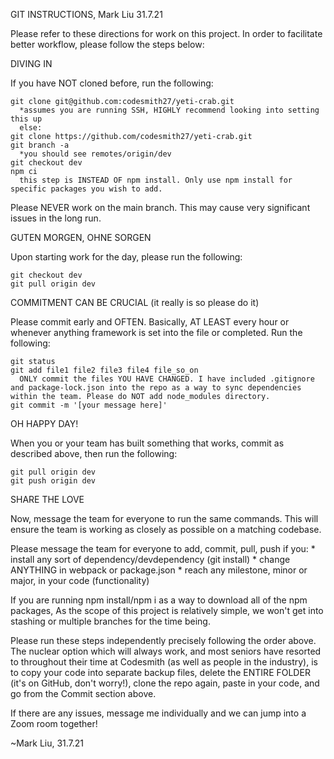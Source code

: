 GIT INSTRUCTIONS, Mark Liu 31.7.21

  Please refer to these directions for work on this project.
  In order to facilitate better workflow, please follow the steps below:



DIVING IN

  If you have NOT cloned before, run the following:
  
    git clone git@github.com:codesmith27/yeti-crab.git
      *assumes you are running SSH, HIGHLY recommend looking into setting this up
      else:
    git clone https://github.com/codesmith27/yeti-crab.git
    git branch -a
      *you should see remotes/origin/dev
    git checkout dev
    npm ci
      this step is INSTEAD OF npm install. Only use npm install for specific packages you wish to add.

  Please NEVER work on the main branch. This may cause very significant issues in the long run.



GUTEN MORGEN, OHNE SORGEN

  Upon starting work for the day, please run the following:
    
    git checkout dev
    git pull origin dev
    


COMMITMENT CAN BE CRUCIAL (it really is so please do it)

  Please commit early and OFTEN. Basically, AT LEAST every hour or whenever anything framework is set into the file or completed.
  Run the following:

    git status
    git add file1 file2 file3 file4 file_so_on
      ONLY commit the files YOU HAVE CHANGED. I have included .gitignore and package-lock.json into the repo as a way to sync dependencies within the team. Please do NOT add node_modules directory.
    git commit -m '[your message here]'


OH HAPPY DAY!

  When you or your team has built something that works, commit as described above, then run the following:
  
    git pull origin dev
    git push origin dev
  

SHARE THE LOVE

  Now, message the team for everyone to run the same commands. This will ensure the team is working as closely as possible on a matching codebase.

  Please message the team for everyone to add, commit, pull, push if you:
    * install any sort of dependency/devdependency (git install)
    * change ANYTHING in webpack or package.json
    * reach any milestone, minor or major, in your code (functionality)

  If you are running npm install/npm i as a way to download all of the npm packages, 
  As the scope of this project is relatively simple, we won't get into stashing or multiple branches for the time being.


Please run these steps independently precisely following the order above.
The nuclear option which will always work, and most seniors have resorted to throughout their time at Codesmith (as well as people in the industry), is to copy your code into separate backup files, delete the ENTIRE FOLDER (it's on GitHub, don't worry!), clone the repo again, paste in your code, and go from the Commit section above.



If there are any issues, message me individually and we can jump into a Zoom room together!

~Mark Liu, 31.7.21

